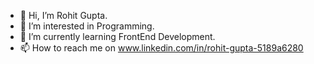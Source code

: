 - 👋 Hi, I’m Rohit Gupta.
- 👀 I’m interested in Programming.
- 🌱 I’m currently learning FrontEnd Development.
- 📫 How to reach me on www.linkedin.com/in/rohit-gupta-5189a6280

<!---
RohitG8812/RohitG8812 is a ✨ special ✨ repository because its `README.md` (this file) appears on your GitHub profile.
You can click the Preview link to take a look at your changes.
--->
